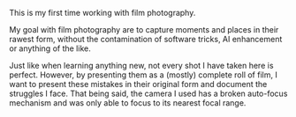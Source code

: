 This is my first time working with film photography.

My goal with film photography are to capture moments and places in their rawest form, without the contamination of software tricks, AI enhancement or anything of the like.

Just like when learning anything new, not every shot I have taken here is perfect. However, by presenting them as a (mostly) complete roll of film, I want to present these mistakes in their original form and document the struggles I face. That being said, the camera I used has a broken auto-focus mechanism and was only able to focus to its nearest focal range.
